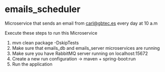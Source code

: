 # emails_scheduler
Microservice that sends an email from carl@gbtec.es every day at 10 a.m

Execute these steps to run this Microservice
1. mvn clean package -DskipTests
2. Make sure that emails_db and emails_server microservices are running
3. Make sure you have RabbitMQ server running on localhost:15672
4. Create a new run configuration -> maven + spring-boot:run
5. Run the application
